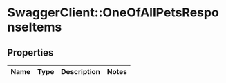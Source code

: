 # SwaggerClient::OneOfAllPetsResponseItems

## Properties
Name | Type | Description | Notes
------------ | ------------- | ------------- | -------------

